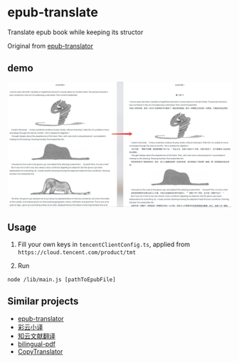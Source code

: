 # epub-translate
Translate epub book while keeping its structor

Original from [epub-translator](https://github.com/Frully/epub-google-translate)

## demo
![test](./fixtures/result.png)

## Usage
1. Fill your own keys in `tencentClientConfig.ts`, applied from `https://cloud.tencent.com/product/tmt`

2. Run
```
node /lib/main.js [pathToEpubFile]
```

## Similar projects
+ [epub-translator](https://github.com/sharplab/epub-translator)
+ [彩云小译](https://fanyi.caiyunapp.com/#/web)
+ [知云文献翻译](http://www.zhiyunwenxian.cn/)
+ [bilingual-pdf](https://github.com/kingbase/bilingual-pdf)
+ [CopyTranslator](https://github.com/CopyTranslator/CopyTranslator)
